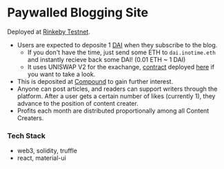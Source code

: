 # Paywalled Blogging Site

Deployed at [Rinkeby Testnet](https://rinkeby.etherscan.io/address/0xA78F14d313279864B6A6b66C8711272Fb4A21988).      
- Users are expected to deposite 1 [DAI](https://rinkeby.etherscan.io/address/0x5592ec0cfb4dbc12d3ab100b257153436a1f0fea) when they subscribe to the blog. 
  - If you don't have the time, just send some ETH to `dai.inotime.eth` and instantly recieve back some DAI! (0.01 ETH ~ 1 DAI)
  - It uses UNISWAP V2 for the exachange, [contract](https://github.com/DhairyaSethi/inotime) deployed [here](https://rinkeby.etherscan.io/address/0xcf385750880aff169317229f10d636a4b31150a3) if you want to take a look. 
- This is deposited at [Compound](https://compound.finance) to gain further interest. 
- Anyone can post articles, and readers can support writers through the platform. After a user gets a certain number of likes (currently 1), they advance to the position of content creater. 
- Profits each month are distributed proportionally among all Content Creaters.

### Tech Stack
- web3, solidity, truffle
- react, material-ui
